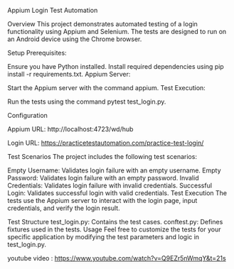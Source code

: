 Appium Login Test Automation

Overview
This project demonstrates automated testing of a login functionality using Appium and Selenium. The tests are designed to run on an Android device using the Chrome browser.

Setup
Prerequisites:

Ensure you have Python installed.
Install required dependencies using pip install -r requirements.txt.
Appium Server:

Start the Appium server with the command appium.
Test Execution:

Run the tests using the command pytest test_login.py.

Configuration

Appium URL: http://localhost:4723/wd/hub

Login URL: https://practicetestautomation.com/practice-test-login/

Test Scenarios
The project includes the following test scenarios:

Empty Username: Validates login failure with an empty username.
Empty Password: Validates login failure with an empty password.
Invalid Credentials: Validates login failure with invalid credentials.
Successful Login: Validates successful login with valid credentials.
Test Execution
The tests use the Appium server to interact with the login page, input credentials, and verify the login result.

Test Structure
test_login.py: Contains the test cases.
conftest.py: Defines fixtures used in the tests.
Usage
Feel free to customize the tests for your specific application by modifying the test parameters and logic in test_login.py.

youtube video :
https://www.youtube.com/watch?v=Q9EZr5nWmqY&t=21s
